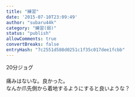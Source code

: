 ```yaml
---
title: "練習"
date: '2015-07-10T23:09:49'
author: "subaru44k"
category: "練習(弱)"
status: "publish"
allowComments: true
convertBreaks: false
entryHash: "7c2551d588d0251c1f35c017dee1fcbb"
---
```

20分ジョグ<br>
<br>
痛みはないな。良かった。<br>
なんか爪先側から着地するようにすると良いような？
